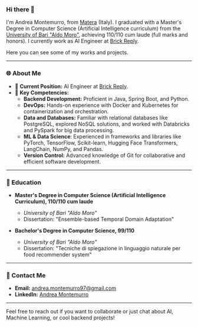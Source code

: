 ### Hi there 👋

I'm Andrea Montemurro, from [Matera](https://en.wikipedia.org/wiki/Matera) (Italy). I graduated with a Master's Degree in Computer Science (Artificial Intelligence curriculum) from the [University of Bari "Aldo Moro"](https://www.uniba.it/ricerca/dipartimenti/informatica/english-site/copy_of_dipartimento-di-informatica-1), achieving 110/110 cum laude (full marks and honors). I currently work as AI Engineer at [Brick Reply](https://www.reply.com/brick-reply/en).

Here you can see some of my works and projects.

---

### 🌐 About Me

- 🏢 **Current Position:** AI Engineer at  [Brick Reply](https://www.reply.com/brick-reply/en).
- 🔧 **Key Competencies:**
  - **Backend Development:** Proficient in Java, Spring Boot, and Python.
  - **DevOps:** Hands-on experience with Docker and Kubernetes for containerization and orchestration.
  - **Data and Databases:** Familiar with relational databases like PostgreSQL, explored NoSQL solutions, and worked with Databricks and PySpark for big data processing.
  - **ML & Data Science**: Experienced in frameworks and libraries like PyTorch, TensorFlow, Scikit-learn, Hugging Face Transformers, LangChain, NumPy, and Pandas.
  - **Version Control:** Advanced knowledge of Git for collaborative and efficient software development.

---

### 🎒 Education

- **Master's Degree in Computer Science (Artificial Intelligence Curriculum), 110/110 cum laude**

  - *University of Bari "Aldo Moro"*
  - Dissertation: "Ensemble-based Temporal Domain Adaptation"

- **Bachelor's Degree in Computer Science, 99/110**

  - *University of Bari "Aldo Moro"*
  - Dissertation: "Tecniche di spiegazione in linguaggio naturale per food recommender system"

---

### 📧 Contact Me

- **Email:** [andrea.montemurro97@gmail.com](mailto\:andrea.montemurro97@gmail.com)
- **LinkedIn:** [Andrea Montemurro](https://www.linkedin.com/in/andrea-montemurro/)

---

Feel free to reach out if you want to collaborate or just chat about AI, Machine Learning, or cool backend projects!
